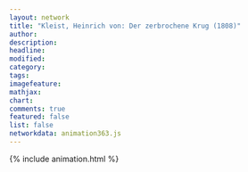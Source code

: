 ```yaml
---
layout: network
title: "Kleist, Heinrich von: Der zerbrochene Krug (1808)"
author:
description:
headline:
modified:
category:
tags:
imagefeature: 
mathjax: 
chart: 
comments: true
featured: false
list: false
networkdata: animation363.js
---
```

{% include animation.html %}
